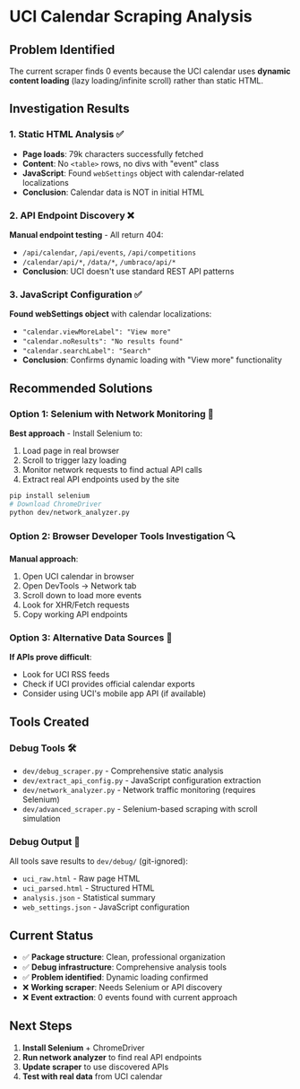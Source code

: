 # UCI Calendar Scraping Analysis

## Problem Identified
The current scraper finds 0 events because the UCI calendar uses **dynamic content loading** (lazy loading/infinite scroll) rather than static HTML.

## Investigation Results

### 1. Static HTML Analysis ✅
- **Page loads**: 79k characters successfully fetched
- **Content**: No `<table>` rows, no divs with "event" class
- **JavaScript**: Found `webSettings` object with calendar-related localizations
- **Conclusion**: Calendar data is NOT in initial HTML

### 2. API Endpoint Discovery ❌
**Manual endpoint testing** - All return 404:
- `/api/calendar`, `/api/events`, `/api/competitions`
- `/calendar/api/*`, `/data/*`, `/umbraco/api/*`
- **Conclusion**: UCI doesn't use standard REST API patterns

### 3. JavaScript Configuration ✅
**Found webSettings object** with calendar localizations:
- `"calendar.viewMoreLabel": "View more"`
- `"calendar.noResults": "No results found"`
- `"calendar.searchLabel": "Search"`
- **Conclusion**: Confirms dynamic loading with "View more" functionality

## Recommended Solutions

### Option 1: Selenium with Network Monitoring 🎯
**Best approach** - Install Selenium to:
1. Load page in real browser
2. Scroll to trigger lazy loading
3. Monitor network requests to find actual API calls
4. Extract real API endpoints used by the site

```bash
pip install selenium
# Download ChromeDriver
python dev/network_analyzer.py
```

### Option 2: Browser Developer Tools Investigation 🔍
**Manual approach**:
1. Open UCI calendar in browser
2. Open DevTools → Network tab
3. Scroll down to load more events
4. Look for XHR/Fetch requests
5. Copy working API endpoints

### Option 3: Alternative Data Sources 🔄
**If APIs prove difficult**:
- Look for UCI RSS feeds
- Check if UCI provides official calendar exports
- Consider using UCI's mobile app API (if available)

## Tools Created

### Debug Tools 🛠️
- `dev/debug_scraper.py` - Comprehensive static analysis
- `dev/extract_api_config.py` - JavaScript configuration extraction
- `dev/network_analyzer.py` - Network traffic monitoring (requires Selenium)
- `dev/advanced_scraper.py` - Selenium-based scraping with scroll simulation

### Debug Output 📁
All tools save results to `dev/debug/` (git-ignored):
- `uci_raw.html` - Raw page HTML
- `uci_parsed.html` - Structured HTML
- `analysis.json` - Statistical summary
- `web_settings.json` - JavaScript configuration

## Current Status
- ✅ **Package structure**: Clean, professional organization
- ✅ **Debug infrastructure**: Comprehensive analysis tools
- ✅ **Problem identified**: Dynamic loading confirmed
- ❌ **Working scraper**: Needs Selenium or API discovery
- ❌ **Event extraction**: 0 events found with current approach

## Next Steps
1. **Install Selenium** + ChromeDriver
2. **Run network analyzer** to find real API endpoints
3. **Update scraper** to use discovered APIs
4. **Test with real data** from UCI calendar